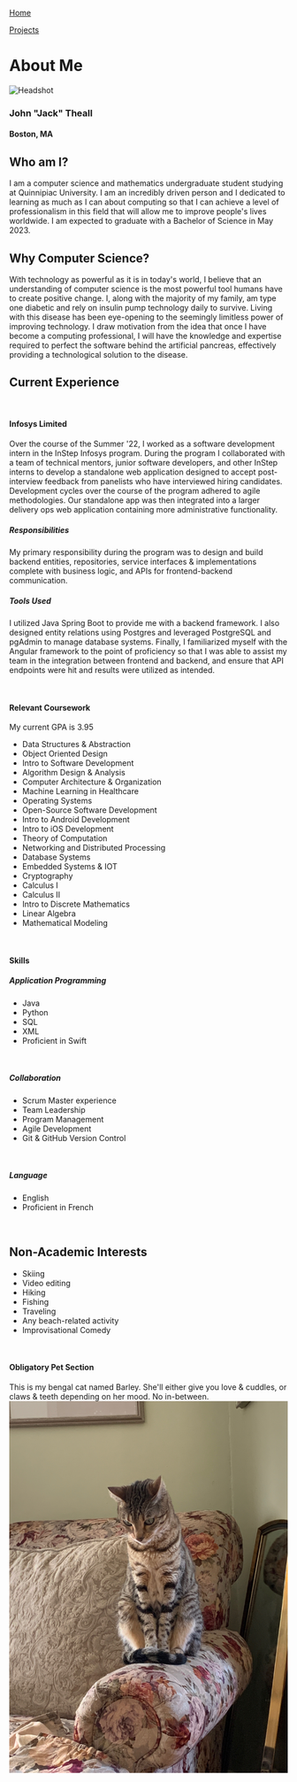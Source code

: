 [Home](./)

[Projects](./projects.md)

# About Me

![Headshot](./assets/images/Theall_Headshot.jpg)

### John "Jack" Theall
#### Boston, MA


## Who am I?

I am a computer science and mathematics undergraduate student studying at Quinnipiac University. I am an incredibly
driven person and I dedicated to learning as much as I can about computing so
that I can achieve a level of professionalism in this field that will allow
me to improve people's lives worldwide. I am expected to graduate with a Bachelor of Science in May 2023.

## Why Computer Science?

With technology as powerful as it is in today's world, I believe that an understanding of computer science
is the most powerful tool humans have to create positive change. I, along with the majority of my family,
am type one diabetic and rely on insulin pump technology daily to survive. Living with this disease
has been eye-opening to the seemingly limitless power of improving technology. I draw motivation from the idea that
once I have become a computing professional, I will have the knowledge and expertise required to perfect the software behind
the artificial pancreas, effectively providing a technological solution to the disease.

## Current Experience

<br>

#### Infosys Limited

Over the course of the Summer '22, I worked as a software development intern in the InStep Infosys program.
During the program I collaborated with a team of technical mentors, junior software developers, and other InStep interns
to develop a standalone web application designed to accept post-interview feedback from panelists who have interviewed hiring candidates.
Development cycles over the course of the program adhered to agile methodologies. Our standalone app was then integrated into a larger delivery ops web application containing more administrative functionality.

##### Responsibilities

My primary responsibility during the program was to design and build backend entities, repositories, service interfaces & implementations complete with business logic,
and APIs for frontend-backend communication. 

##### Tools Used

I utilized Java Spring Boot to provide me with a backend framework. I also designed entity relations using Postgres and leveraged PostgreSQL and pgAdmin to manage database systems. Finally,
I familiarized myself with the Angular framework to the point of proficiency so that I was able to assist my team in the integration between frontend and backend, and ensure that
API endpoints were hit and results were utilized as intended. 

<br />

#### Relevant Coursework

My current GPA is 3.95
- Data Structures & Abstraction
- Object Oriented Design
- Intro to Software Development
- Algorithm Design & Analysis
- Computer Architecture & Organization
- Machine Learning in Healthcare
- Operating Systems
- Open-Source Software Development
- Intro to Android Development
- Intro to iOS Development
- Theory of Computation
- Networking and Distributed Processing
- Database Systems
- Embedded Systems & IOT
- Cryptography
- Calculus I
- Calculus II
- Intro to Discrete Mathematics
- Linear Algebra
- Mathematical Modeling

<br />

#### Skills

##### Application Programming

- Java
- Python
- SQL
- XML
- Proficient in Swift

<br />

##### Collaboration

- Scrum Master experience
- Team Leadership
- Program Management
- Agile Development
- Git & GitHub Version Control

<br />

##### Language

- English
- Proficient in French

<br />

## Non-Academic Interests

- Skiing
- Video editing
- Hiking
- Fishing
- Traveling
- Any beach-related activity
- Improvisational Comedy

<br />

#### Obligatory Pet Section

This is my bengal cat named Barley. She'll either give you love & cuddles, or claws & teeth depending on her mood. No in-between.
![Barley](./assets/images/barley.JPG)

